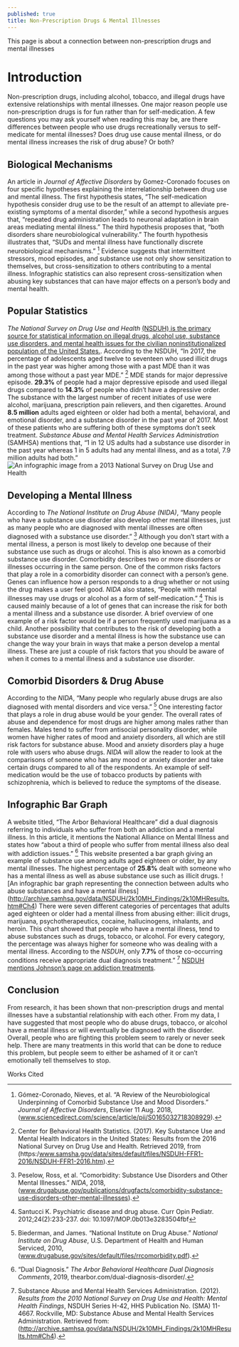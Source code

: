 ```yaml
---
published: true
title: Non-Prescription Drugs & Mental Illnesses
---
```

This page is about a connection between non-prescription drugs and mental illnesses
 
# Introduction 
Non-prescription drugs, including alcohol, tobacco, and illegal drugs have extensive relationships with mental illnesses. One major reason people use non-prescription drugs is for fun rather than for self-medication. A few questions you may ask yourself when reading this may be, are there differences between people who use drugs recreationally versus to self-medicate for mental illnesses? Does drug use cause mental illness, or do mental illness increases the risk of drug abuse? Or both? 

## Biological Mechanisms 
An article in *Journal of Affective Disorders* by Gomez-Coronado focuses on four specific hypotheses explaining the interrelationship between drug use and mental illness. The first hypothesis states, “The self-medication hypothesis consider drug use to be the result of an attempt to alleviate pre-existing symptoms of a mental disorder,” while a second hypothesis argues that, “repeated drug administration leads to neuronal adaptation in brain areas mediating mental illness.” The third hypothesis proposes that, “both disorders share neurobiological vulnerability.” The fourth hypothesis illustrates that, “SUDs and mental illness have functionally discrete neurobiological mechanisms.” [^1] Evidence suggests that intermittent stressors, mood episodes, and substance use not only show sensitization to themselves, but cross-sensitization to others contributing to a mental illness. Infographic statistics can also represent cross-sensitization when abusing key substances that can have major effects on a person’s body and mental health. 

## Popular Statistics 
*The National Survey on Drug Use and Health* [(NSDUH) is the primary source for statistical information on illegal drugs, alcohol use, substance use disorders, and mental health issues for the civilian noninstitutionalized population of the United States.](https://nsduhweb.rti.org/respweb/homepage.cfm). According to the NSDUH, “In 2017, the percentage of adolescents aged twelve to seventeen who used illicit drugs in the past year was higher among those with a past MDE than it was among those without a past year MDE.” [^2] MDE stands for major depressive episode. **29.3%** of people had a major depressive episode and used illegal drugs compared to **14.3%** of people who didn’t have a depressive order. The substance with the largest number of recent initiates of use were alcohol, marijuana, prescription pain relievers, and then cigarettes. Around **8.5 million** adults aged eighteen or older had both a mental, behavioral, and emotional disorder, and a substance disorder in the past year of 2017. Most of these patients who are suffering both of these symptoms don’t seek treatment. *Substance Abuse and Mental Health Services Administration* (SAMHSA) mentions that, “1 in 12 US adults had a substance use disorder in the past year whereas 1 in 5 adults had any mental illness, and as a total, 7.9 million adults had both.” ![An infographic image from a 2013 National Survey on Drug Use and Health](https://flic.kr/p/A7tKmq)


## Developing a Mental Illness
According to *The National Institute on Drug Abuse (NIDA)*, “Many people who have a substance use disorder also develop other mental illnesses, just as many people who are diagnosed with mental illnesses are often diagnosed with a substance use disorder.” [^3] Although you don’t start with a mental illness, a person is most likely to develop one because of their substance use such as drugs or alcohol. This is also known as a comorbid substance use disorder. Comorbidity describes two or more disorders or illnesses occurring in the same person. One of the common risks factors that play a role in a comorbidity disorder can connect with a person’s gene. Genes can influence how a person responds to a drug whether or not using the drug makes a user feel good. *NIDA* also states, “People with mental illnesses may use drugs or alcohol as a form of self-medication.” [^4] This is caused mainly because of a lot of genes that can increase the risk for both a mental illness and a substance use disorder. A brief overview of one example of a risk factor would be if a person frequently used marijuana as a child. Another possibility that contributes to the risk of developing both a substance use disorder and a mental illness is how the substance use can change the way your brain in ways that make a person develop a mental illness. These are just a couple of risk factors that you should be aware of when it comes to a mental illness and a substance use disorder. 
 
## Comorbid Disorders & Drug Abuse 
According to the *NIDA*, “Many people who regularly abuse drugs are also diagnosed with mental disorders and vice versa.” [^5] One interesting factor that plays a role in drug abuse would be your gender. The overall rates of abuse and dependence for most drugs are higher among males rather than females. Males tend to suffer from antisocial personality disorder, while women have higher rates of mood and anxiety disorders, all which are still risk factors for substance abuse. Mood and anxiety disorders play a huge role with users who abuse drugs. *NIDA* will allow the reader to look at the comparisons of someone who has any mood or anxiety disorder and take certain drugs compared to all of the respondents. An example of self-medication would be the use of tobacco products by patients with schizophrenia, which is believed to reduce the symptoms of the disease. 

## Infographic Bar Graph
A website titled, “The Arbor Behavioral Healthcare” did a dual diagnosis referring to individuals who suffer from both an addiction and a mental illness. In this article, it mentions the National Alliance on Mental Illness and states how “about a third of people who suffer from mental illness also deal with addiction issues.” [^6] This website presented a bar graph giving an example of substance use among adults aged eighteen or older, by any mental illnesses. The highest percentage of **25.8%** dealt with someone who has a mental illness as well as abuse substance use such as illicit drugs. ![An infographic bar graph representing the connection between adults who abuse substances and have a mental illness]
(http://archive.samhsa.gov/data/NSDUH/2k10MH_Findings/2k10MHResults.htm#Ch4) There were seven different categories of percentages that adults aged eighteen or older had a mental illness from abusing either: illicit drugs, marijuana, psychotherapeutics, cocaine, hallucinogens, inhalants, and heroin. This chart showed that people who have a mental illness, tend to abuse substances such as drugs, tobacco, or alcohol. For every category, the percentage was always higher for someone who was dealing with a mental illness. According to the *NSDUH*, only **7.7%** of those co-occurring conditions receive appropriate dual diagnosis treatment.” [^7] [NSDUH mentions Johnson’s page on addiction treatments](http://archive.samhsa.gov/data/NSDUH/2k10MH_Findings/2k10MHResults.htm#Ch4).
 
## Conclusion
From research, it has been shown that non-prescription drugs and mental illnesses have a substantial relationship with each other. From my data, I have suggested that most people who do abuse drugs, tobacco, or alcohol have a mental illness or will eventually be diagnosed with the disorder. Overall, people who are fighting this problem seem to rarely or never seek help. There are many treatments in this world that can be done to reduce this problem, but people seem to either be ashamed of it or can’t emotionally tell themselves to stop. 
 



 
 





Works Cited 
[^1]: Gómez-Coronado, Nieves, et al. “A Review of the Neurobiological Underpinning of Comorbid Substance Use and Mood Disorders.” *Journal of Affective Disorders*, Elsevier 11 Aug. 2018, \(www.sciencedirect.com/science/article/pii/S0165032718308929).

[^2]: Center for Behavioral Health Statistics. \(2017). Key Substance Use and Mental Health Indicators in the United States: Results from the 2016 National Survey on Drug Use and Health. Retrieved 2019, from \(https:/www.samsha.gov/data/sites/default/files/NSDUH-FFR1-2016/NSDUH-FFR1-2016.htm).

[^3]: Peselow, Ross, et al. “Comorbidity: Substance Use Disorders and Other Mental Illnesses.” *NIDA*, 2018, \(www.drugabuse.gov/publications/drugfacts/comorbidity-substance-use-disorders-other-mental-illnesses).

[^4]: Santucci K. Psychiatric disease and drug abuse. Curr Opin Pediatr. 2012;24(2):233-237. doi: 10.1097/MOP.0b013e3283504fbf

[^5]: Biederman, and James. “National Institute on Drug Abuse.” *National Institute on Drug Abuse*, U.S. Department of Health and Human Serviced, 2010, \(www.drugabuse.gov/sites/default/files/rrcomorbidity.pdf).

[^6]: “Dual Diagnosis.” *The Arbor Behavioral Healthcare Dual Diagnosis Comments*, 2019, thearbor.com/dual-diagnosis-disorder/.

[^7]: Substance Abuse and Mental Health Services Administration. \(2012). *Results from the 2010 National Survey on Drug Use and Health: Mental Health Findings*, NSDUH Series H-42, HHS Publication No. \(SMA) 11-4667. Rockville, MD: Substance Abuse and Mental Health Services Administration. Retrieved from: \(http://archive.samhsa.gov/data/NSDUH/2k10MH_Findings/2k10MHResults.htm#Ch4).



